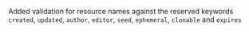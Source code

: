 Added validation for resource names against the reserved keywords `created`, `updated`, `author`,
`editor`, `seed`, `ephemeral`, `clonable` and `expires`

